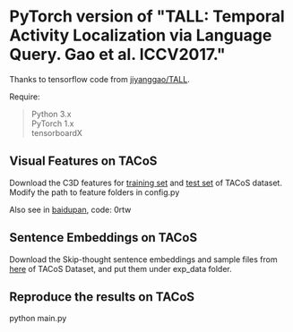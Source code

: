 PyTorch version of "TALL: Temporal Activity Localization via Language Query. Gao et al. ICCV2017."
=====
Thanks to tensorflow code from [jiyanggao/TALL](https://github.com/jiyanggao/TALL). 

Require:<br>
>Python 3.x<br>
>PyTorch 1.x<br>
>tensorboardX

Visual Features on TACoS
------
Download the C3D features for [training set](https://drive.google.com/file/d/1zQp0aYGFCm8PqqHOh4UtXfy2U3pJMBeu/view?usp=sharing) and 
[test set](https://drive.google.com/file/d/1zC-UrspRf42Qiu5prQw4fQrbgLQfJN-P/view?usp=sharing) of TACoS dataset. 
Modify the path to feature folders in config.py<br>

Also see in [baidupan](https://pan.baidu.com/s/1oJXMkw1KmvpWfg_d50cGGg), code: 0rtw

Sentence Embeddings on TACoS
------
Download the Skip-thought sentence embeddings and sample files from [here](https://drive.google.com/file/d/1HF-hNFPvLrHwI5O7YvYKZWTeTxC5Mg1K/view?usp=sharing) of TACoS Dataset, and put them under exp_data folder.

Reproduce the results on TACoS
------
python main.py
